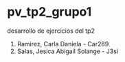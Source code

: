 # pv_tp2_grupo1
desarrollo de ejercicios del tp2
1. Ramirez, Carla Daniela - Car289
2. Salas, Jesica Abigail Solange - J3si
